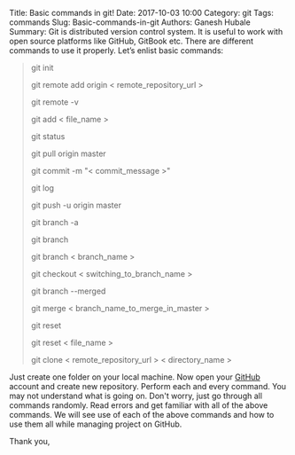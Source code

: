 Title: Basic commands in git!
Date: 2017-10-03 10:00
Category: git
Tags: commands
Slug: Basic-commands-in-git
Authors: Ganesh Hubale
Summary: 
Git is distributed version control system. It is useful to work with open source platforms like GitHub, GitBook etc. There are different commands to use it properly. Let’s enlist basic commands:

> git init
> 
> git remote add origin < remote_repository_url >
> 
> git remote -v
> 
> git add < file_name >
> 
> git status
> 
> git pull origin master
> 
> git commit -m "< commit_message >"
> 
> git log
> 
> git push -u origin master
> 
> git branch -a
> 
> git branch
> 
> git branch < branch_name >
> 
> git checkout < switching_to_branch_name >
> 
> git branch --merged
> 
> git merge < branch_name_to_merge_in_master >
> 
> git reset
> 
> git reset < file_name >
> 
> git clone < remote_repository_url > < directory_name >

Just create one folder on your local machine. Now open your [GitHub](http://github.com) account and create new repository. Perform each and every command. You may not understand what is going on. Don't worry, just go through all commands randomly. Read errors and get familiar with all of the above commands. We will see use of each of the above commands and how to use them all while managing project on GitHub.

Thank you,

